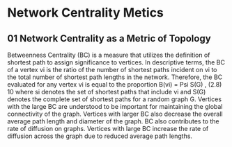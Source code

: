 # Network Centrality Metics

## 01 Network Centrality as a Metric of Topology

Betweenness Centrality (BC) is a measure that utilizes the definition of shortest path
to assign significance to vertices. In descriptive terms, the BC of a vertex vi
is the ratio of
the number of shortest paths incident on vi to the total number of shortest path lengths in
the network. Therefore, the BC evaluated for any vertex vi
is equal to the proportion
B(vi) =
Psi
S(G)
, (2.8)
10
where si denotes the set of shortest paths that include vi and S(G) denotes the complete set
of shortest paths for a random graph G. Vertices with the large BC are understood to be
important for maintaining the global connectivity of the graph. Vertices with larger BC also
decrease the overall average path length and diameter of the graph. BC also contributes to
the rate of diffusion on graphs. Vertices with large BC increase the rate of diffusion across
the graph due to reduced average path lengths.
